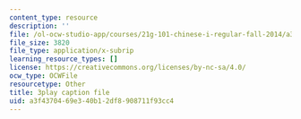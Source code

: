 ```yaml
---
content_type: resource
description: ''
file: /ol-ocw-studio-app/courses/21g-101-chinese-i-regular-fall-2014/a3f4370469e340b12df8908711f93cc4_oUIGRmcnUtA.srt
file_size: 3820
file_type: application/x-subrip
learning_resource_types: []
license: https://creativecommons.org/licenses/by-nc-sa/4.0/
ocw_type: OCWFile
resourcetype: Other
title: 3play caption file
uid: a3f43704-69e3-40b1-2df8-908711f93cc4
---
```


